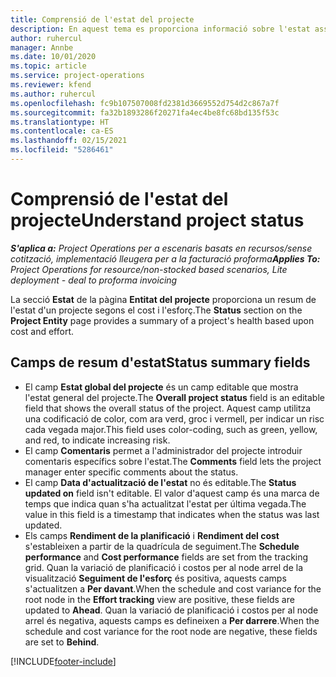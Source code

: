 ```yaml
---
title: Comprensió de l'estat del projecte
description: En aquest tema es proporciona informació sobre l'estat assignat als projectes al Dynamics 365 Project Operations.
author: ruhercul
manager: Annbe
ms.date: 10/01/2020
ms.topic: article
ms.service: project-operations
ms.reviewer: kfend
ms.author: ruhercul
ms.openlocfilehash: fc9b107507008fd2381d3669552d754d2c867a7f
ms.sourcegitcommit: fa32b1893286f20271fa4ec4be8fc68bd135f53c
ms.translationtype: HT
ms.contentlocale: ca-ES
ms.lasthandoff: 02/15/2021
ms.locfileid: "5286461"
---
```

# <a name="understand-project-status"></a><span data-ttu-id="9e98a-103">Comprensió de l'estat del projecte</span><span class="sxs-lookup"><span data-stu-id="9e98a-103">Understand project status</span></span>

<span data-ttu-id="9e98a-104">_**S'aplica a:** Project Operations per a escenaris basats en recursos/sense cotització, implementació lleugera per a la facturació proforma_</span><span class="sxs-lookup"><span data-stu-id="9e98a-104">_**Applies To:** Project Operations for resource/non-stocked based scenarios, Lite deployment - deal to proforma invoicing_</span></span>


<span data-ttu-id="9e98a-105">La secció **Estat** de la pàgina **Entitat del projecte** proporciona un resum de l'estat d'un projecte segons el cost i l'esforç.</span><span class="sxs-lookup"><span data-stu-id="9e98a-105">The **Status** section on the **Project Entity** page provides a summary of a project's health based upon cost and effort.</span></span>


## <a name="status-summary-fields"></a><span data-ttu-id="9e98a-106">Camps de resum d'estat</span><span class="sxs-lookup"><span data-stu-id="9e98a-106">Status summary fields</span></span>

- <span data-ttu-id="9e98a-107">El camp **Estat global del projecte** és un camp editable que mostra l'estat general del projecte.</span><span class="sxs-lookup"><span data-stu-id="9e98a-107">The **Overall project status** field is an editable field that shows the overall status of the project.</span></span> <span data-ttu-id="9e98a-108">Aquest camp utilitza una codificació de color, com ara verd, groc i vermell, per indicar un risc cada vegada major.</span><span class="sxs-lookup"><span data-stu-id="9e98a-108">This field uses color-coding, such as green, yellow, and red, to indicate increasing risk.</span></span> 
- <span data-ttu-id="9e98a-109">El camp **Comentaris** permet a l'administrador del projecte introduir comentaris específics sobre l'estat.</span><span class="sxs-lookup"><span data-stu-id="9e98a-109">The **Comments** field lets the project manager enter specific comments about the status.</span></span> 
- <span data-ttu-id="9e98a-110">El camp **Data d'actualització de l'estat** no és editable.</span><span class="sxs-lookup"><span data-stu-id="9e98a-110">The **Status updated on** field isn't editable.</span></span> <span data-ttu-id="9e98a-111">El valor d'aquest camp és una marca de temps que indica quan s'ha actualitzat l'estat per última vegada.</span><span class="sxs-lookup"><span data-stu-id="9e98a-111">The value in this field is a timestamp that indicates when the status was last updated.</span></span>
- <span data-ttu-id="9e98a-112">Els camps **Rendiment de la planificació** i **Rendiment del cost** s'estableixen a partir de la quadrícula de seguiment.</span><span class="sxs-lookup"><span data-stu-id="9e98a-112">The **Schedule performance** and **Cost performance** fields are set from the tracking grid.</span></span> <span data-ttu-id="9e98a-113">Quan la variació de planificació i costos per al node arrel de la visualització **Seguiment de l'esforç** és positiva, aquests camps s'actualitzen a **Per davant**.</span><span class="sxs-lookup"><span data-stu-id="9e98a-113">When the schedule and cost variance for the root node in the **Effort tracking** view are positive, these fields are updated to **Ahead**.</span></span> <span data-ttu-id="9e98a-114">Quan la variació de planificació i costos per al node arrel és negativa, aquests camps es defineixen a **Per darrere**.</span><span class="sxs-lookup"><span data-stu-id="9e98a-114">When the schedule and cost variance for the root node are negative, these fields are set to **Behind**.</span></span>


[!INCLUDE[footer-include](../includes/footer-banner.md)]